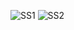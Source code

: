![SS1](https://github.com/user-attachments/assets/82ef022e-69cc-4b3d-8f8d-f3e707ad1623)
![SS2](https://github.com/user-attachments/assets/e3f9b8ea-d156-4560-b636-d43cd89c3e09)

